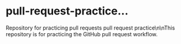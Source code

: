 # pull-request-practice...

Repository for practicing pull requests
pull request practice\n\nThis repository is for practicing the GitHub pull request workflow.
